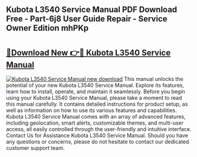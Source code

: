 ## Kubota L3540 Service Manual PDF Download Free - Part-6j8 User Guide Repair - Service Owner Edition mhPKp

# <h2><a href="http://bc86573.oget.top/?id=Kubota+L3540+Service+Manual">🔗Download New 👉🔴 Kubota L3540 Service Manual</a></h2>

[![Kubota L3540 Service Manual new download](https://i.imgur.com/5g1atiW.png)](http://bc86573.oget.top/?id=Kubota+L3540+Service+Manual)
This manual unlocks the potential of your new Kubota L3540 Service Manual. Explore its features, learn how to install, operate, and maintain it seamlessly. Before you begin using your Kubota L3540 Service Manual, please take a moment to read this manual carefully. It contains detailed instructions for product setup, as well as information on how to use its various features and capabilities. Kubota L3540 Service Manual comes with an array of advanced features, including geolocation, smart alerts, customizable themes, and multi-user access, all easily controlled through the user-friendly and intuitive interface. Contact Us for Assistance Kubota L3540 Service Manual. Should you have any questions or concerns, please do not hesitate to contact our dedicated customer support team.
